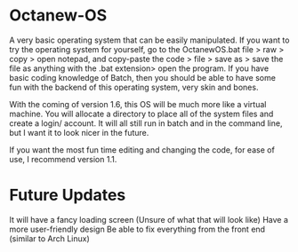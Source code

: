 # Octanew-OS
A very basic operating system that can be easily manipulated.
If you want to try the operating system for yourself, go to the OctanewOS.bat file > raw > copy > open notepad, and copy-paste the code > file > save as > save the file as anything with the .bat extension> open the program.
If you have basic coding knowledge of Batch, then you should be able to have some fun with the backend of this operating system, very skin and bones.

With the coming of version 1.6, this OS will be much more like a virtual machine. You will allocate a directory to place all of the system files and create a login/ account. It will all still run in batch and in the command line, but I want it to look nicer in the future.

If you want the most fun time editing and changing the code, for ease of use, I recommend version 1.1.

# Future Updates

It will have a fancy loading screen (Unsure of what that will look like)
Have a more user-friendly design
Be able to fix everything from the front end (similar to Arch Linux)
